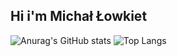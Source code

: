 ## Hi i'm Michał Łowkiet
![Anurag's GitHub stats](https://github-readme-stats.vercel.app/api?username=michallowkiet&show_icons=true&theme=tokyonight)
![Top Langs](https://github-readme-stats.vercel.app/api/top-langs/?username=michallowkiet&langs_count=8)
<!--
**michallowkiet/michallowkiet** is a ✨ _special_ ✨ repository because its `README.md` (this file) appears on your GitHub profile.

Here are some ideas to get you started:

- 🔭 I’m currently working on ...
- 🌱 I’m currently learning ...
- 👯 I’m looking to collaborate on ...
- 🤔 I’m looking for help with ...
- 💬 Ask me about ...
- 📫 How to reach me: ...
- 😄 Pronouns: ...
- ⚡ Fun fact: ...
-->
